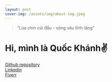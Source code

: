 ```yaml
---
layout: post
cover-img: /assets/img/about-img.jpeg
---
```

>"Lúa chín cúi đầu - sông sâu tĩnh lặng"

# Hi, mình là Quốc Khánh✌
[Github repository](https://github.com/akatekhanh/akatekhanh.github.io)\
[Linkedin](https://www.linkedin.com/in/khanh-ngo0212)\
[Fiverr](https://www.fiverr.com/akatekhanh)